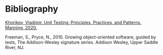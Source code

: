 # Bibliography

[Khorikov, Vladimir. Unit Testing: Principles, Practices, and Patterns. Manning, 2020.](https://www.manning.com/books/unit-testing)

Freeman, S., Pryce, N., 2010. Growing object-oriented software, guided by tests, The Addison-Wesley signature series. Addison Wesley, Upper Saddle River, NJ.